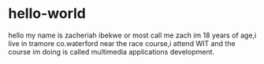# hello-world
hello
my name is zacheriah ibekwe or most call me zach im 18 years of age,i live in tramore co.waterford near the race course,i attend WIT and the course im doing is called multimedia applications development.
